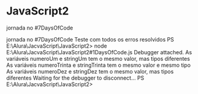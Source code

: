 # JavaScript2
jornada no #7DaysOfCode

jornada no #7DaysOfCode
Teste com todos os erros resolvidos
PS E:\Alura\JacvaScript\JavaScript2> node E:\Alura\JacvaScript\JavaScript2\#1DaysOfCode.js
Debugger attached.
As variáveis numeroUm e stringUm tem o mesmo valor, mas tipos diferentes
As variáveis numeroTrinta e stringTrinta tem o mesmo valor e mesmo tipo   
As variáveis numeroDez e stringDez tem o mesmo valor, mas tipos diferentes
Waiting for the debugger to disconnect...
PS E:\Alura\JacvaScript\JavaScript2> 